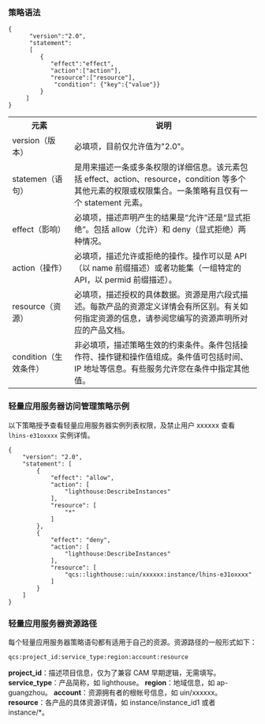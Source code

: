 ### 策略语法
```
{     
      "version":"2.0", 
      "statement": 
      [ 
         { 
            "effect":"effect", 
            "action":["action"], 
            "resource":["resource"], 
             "condition": {"key":{"value"}} 
         } 
     ] 
} 
```

<table>
<tr>
<th width="25%">元素</th><th>说明</th>
</tr>
<tr>
<td>version（版本）</td><td>必填项，目前仅允许值为"2.0"。</td>
</tr>
<tr>
<td>statemen（语句）</td><td>是用来描述一条或多条权限的详细信息。该元素包括 effect、action、resource，condition 等多个其他元素的权限或权限集合。一条策略有且仅有一个 statement 元素。</td>
</tr>
<tr>
<td>effect（影响）</td><td>必填项，描述声明产生的结果是“允许”还是“显式拒绝”。包括 allow（允许）和 deny（显式拒绝）两种情况。</td>
</tr>
<tr>
<td>action（操作）</td><td> 必填项，描述允许或拒绝的操作。操作可以是 API（以 name 前缀描述）或者功能集（一组特定的 API，以 permid 前缀描述）。</td>
</tr>
<tr>
<td>resource（资源）</td><td> 必填项，描述授权的具体数据。资源是用六段式描述。每款产品的资源定义详情会有所区别。有关如何指定资源的信息，请参阅您编写的资源声明所对应的产品文档。</td>
</tr>
<tr>
<td>condition（生效条件）</td><td> 非必填项，描述策略生效的约束条件。条件包括操作符、操作键和操作值组成。条件值可包括时间、IP 地址等信息。有些服务允许您在条件中指定其他值。</td>
</tr>
</table>


### 轻量应用服务器访问管理策略示例
以下策略授予查看轻量应用服务器实例列表权限，及禁止用户 xxxxxx 查看 `lhins-e31oxxxx` 实例详情。 
```
{
    "version": "2.0",
    "statement": [
        {
            "effect": "allow",
            "action": [
                "lighthouse:DescribeInstances"
            ],
            "resource": [
                "*"
            ]
        },
        {
            "effect": "deny",
            "action": [
                "lighthouse:DescribeInstances"
            ],
            "resource": [
                "qcs::lighthouse::uin/xxxxxx:instance/lhins-e31oxxxx"
            ]
        }
    ]
}
```

### 轻量应用服务器资源路径
每个轻量应用服务器策略语句都有适用于自己的资源。资源路径的一般形式如下：
```
qcs:project_id:service_type:region:account:resource
```
**project_id**：描述项目信息，仅为了兼容 CAM 早期逻辑，无需填写。
**service_type**：产品简称，如 lighthouse。
**region**：地域信息，如 ap-guangzhou。
**account**：资源拥有者的根帐号信息，如 uin/xxxxxx。
**resource**：各产品的具体资源详情，如 instance/instance_id1 或者 instance/*。

